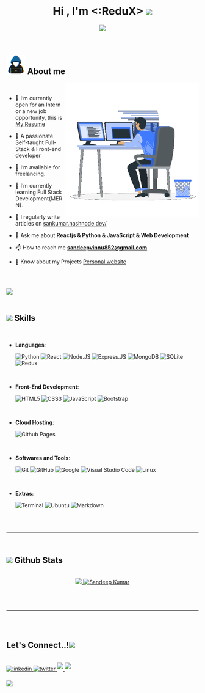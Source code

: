 
<h1 align="center"><b>Hi , I'm <:ReduX> </b><img src="https://media.giphy.com/media/hvRJCLFzcasrR4ia7z/giphy.gif" width="35"></h1>

<p align="center">
  <a href="#"><img src="https://readme-typing-svg.herokuapp.com?font=Time+New+Roman&color=cyan&size=25&center=true&vCenter=true&width=600&height=100&lines=Welcome+To+My+GitHub+Profile..&hearts;++;Self-taught+Full-Stack+Developer(MERN),;Masters+in+Computer+Applications+Student,;Open+Source+Newbie,;Active+Learner,;Love+to+learn+new+stuffs..<3"></a>
</p>


<br>



	
## <picture><img src = "https://github.com/0xAbdulKhalid/0xAbdulKhalid/raw/main/assets/mdImages/about_me.gif" width = 50px></picture> **About me**

<picture> <img align="right" src="https://github.com/0xAbdulKhalid/0xAbdulKhalid/raw/main/assets/mdImages/Right_Side.gif" width = 350px></picture>

<br>

- 🔭 I’m currently open for an Intern or a new job opportunity, this is <a href="https://drive.google.com/file/d/1h_G8md5gbwK4F2C-zs-37fHHNCohKl4q/view?usp=sharing" target="blank">My Resume</a>

- 🌱 A passionate Self-taught Full-Stack & Front-end developer

- 🤝 I’m available for freelancing.

- 🌱 I’m currently learning Full Stack Development(MERN).

- 📝 I regularly write articles on [sankumar.hashnode.dev/](https://sankumar.hashnode.dev/)

- 💬 Ask me about **Reactjs & Python & JavaScript & Web Development**

- 📫 How to reach me **sandeepvinnu852@gmail.com**

- 📄 Know about my Projects <a href="https://sandeepkumarportfolio.netlify.app" target="blank">Personal website</a>

    
<br><br>

<img src="https://user-images.githubusercontent.com/73097560/115834477-dbab4500-a447-11eb-908a-139a6edaec5c.gif"><br><br>

## <img src="https://media2.giphy.com/media/QssGEmpkyEOhBCb7e1/giphy.gif?cid=ecf05e47a0n3gi1bfqntqmob8g9aid1oyj2wr3ds3mg700bl&rid=giphy.gif" width ="25"><b> Skills</b>
<br>

<p align="center">

- **Languages**:
    
    ![Python](https://img.shields.io/badge/Python%20-%2314354C.svg?style=for-the-badge&logo=python&logoColor=white)
    ![React](https://img.shields.io/badge/React%20-%232370ED.svg?style=for-the-badge&logo=react&logoColor=white)
    ![Node.JS](https://img.shields.io/badge/Node.JS%20-%232370ED.svg?style=for-the-badge&logo=node.js&logoColor=white)
    ![Express.JS](https://img.shields.io/badge/Express.JS%20-%2300599C.svg?style=for-the-badge&logo=express.js%2B%2B&logoColor=white)
    ![MongoDB](https://img.shields.io/badge/MongoDB%20-%2314354C.svg?style=for-the-badge&logo=mongodb&logoColor=white)
    ![SQLite](https://img.shields.io/badge/SQLite%20-%232370ED.svg?style=for-the-badge&logo=sqlite&logoColor=white)
    ![Redux](https://img.shields.io/badge/Redux%20-%232370ED.svg?style=for-the-badge&logo=redux&logoColor=white)

<br>   
    
- **Front-End Development**:

   ![HTML5](https://img.shields.io/badge/HTML5%20-%23E34F26.svg?style=for-the-badge&logo=html5&logoColor=white)
   ![CSS3](https://img.shields.io/badge/CSS%20-%231572B6.svg?style=for-the-badge&logo=css3&logoColor=white)
   ![JavaScript](https://img.shields.io/badge/JavaScript%20-%23F7DF1E.svg?style=for-the-badge&logo=javascript&logoColor=black)
   ![Bootstrap](https://img.shields.io/badge/Bootstrap%20-%2300599C.svg?style=for-the-badge&logo=bootstrap%2B%2B&logoColor=white)

<br>

- **Cloud Hosting**:

    ![Github Pages](https://img.shields.io/badge/GitHub%20Pages-%23327FC7.svg?style=for-the-badge&logo=github&logoColor=white)
    
<br>

- **Softwares and Tools**:

    ![Git](https://img.shields.io/badge/git-%23F05033.svg?style=for-the-badge&logo=git&logoColor=white)
    ![GitHub](https://img.shields.io/badge/github-%23121011.svg?style=for-the-badge&logo=github&logoColor=white)
    ![Google](https://img.shields.io/badge/google-%234285F4.svg?style=for-the-badge&logo=google&logoColor=white)
    ![Visual Studio Code](https://img.shields.io/badge/Visual%20Studio%20Code-0078d7.svg?style=for-the-badge&logo=visual-studio-code&logoColor=white)
    ![Linux](https://img.shields.io/badge/Linux-FCC624?style=for-the-badge&logo=linux&logoColor=black) 

<br>

- **Extras**:

    ![Terminal](https://img.shields.io/badge/Terminal-%23054020?style=for-the-badge&logo=gnu-bash&logoColor=white)
    ![Ubuntu](https://img.shields.io/badge/Ubuntu-%23054020?style=for-the-badge&logo=ubuntu&logoColor=white)
    ![Markdown](https://img.shields.io/badge/markdown-%23000000.svg?style=for-the-badge&logo=markdown&logoColor=white)   


</p>

<br>
<br>

-----

<br>


## <img src="https://media.giphy.com/media/iY8CRBdQXODJSCERIr/giphy.gif" width="35"><b> Github Stats </b>
<br>

<div align="center">

<a href="https://github.com/sandeepvinnu/">
  <img src="https://github-readme-stats.vercel.app/api?username=sandeepvinnu&include_all_commits=true&count_private=true&show_icons=true&line_height=20&title_color=7A7ADB&icon_color=2234AE&text_color=D3D3D3&bg_color=0,000000,130F40" width="450"/>
  <img src="https://github-readme-stats.vercel.app/api/top-langs?username=sandeepvinnu&show_icons=true&locale=en&layout=compact&line_height=20&title_color=7A7ADB&icon_color=2234AE&text_color=D3D3D3&bg_color=0,000000,130F40" width="375"  alt="Sandeep Kumar"/>

</a>
</div>

<br>
<br>
<br>

-----

<br>
<br>

## <b> Let's Connect..!</b><img src="https://github.com/sandeepvinnu/sandeepvinnu/raw/main/assets/mdImages/handshake.gif" width ="80">
<br>
<div align='left'>

<a href="https://linkedin.com/in/sankumar29" target="_blank">
<img src="https://img.shields.io/badge/linkedin:  sankumar29-%2300acee.svg?color=405DE6&style=for-the-badge&logo=linkedin&logoColor=white" alt=linkedin             style="margin-bottom: 5px;"/>
</a>

<a href="https://twitter.com/sankumar_29" target="_blank">
<img src="https://img.shields.io/badge/twitter:  sankumar_29-%2300acee.svg?color=1DA1F2&style=for-the-badge&logo=twitter&logoColor=white" alt=twitter style="margin-bottom: 5px;"/>
</a>

<a href="mailto:sandeepvinnu852@gmail.com" target="_blank">
<img src="https://img.shields.io/badge/gmail:  sanKumar29-%23EA4335.svg?style=for-the-badge&logo=gmail&logoColor=white" t=mail style="margin-bottom: 5px;" />
</a>

<a href="https://discord.com/" target="_blank">
<img src="https://img.shields.io/badge/discord:  Redux#7546-%23EA4335.svg?style=for-the-badge&logo=discord&logoColor=white" t=mail style="margin-bottom: 5px;" />
</a>

    
</div>

<br>
<img src="https://user-images.githubusercontent.com/73097560/115834477-dbab4500-a447-11eb-908a-139a6edaec5c.gif">
<br>
<br>
<br>

